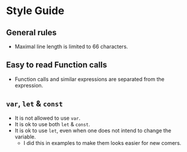 # Style Guide

## General rules

- Maximal line length is limited to 66 characters.

## Easy to read Function calls

- Function calls and similar expressions
  are separated from the expression.

## `var`, `let` & `const`

- It is not allowed to use `var`.
- It is ok to use both `let` & `const`.
- It is ok to use `let`, even when one does not intend to change the variable.
  - I did this in examples to make them looks easier for new comers.
